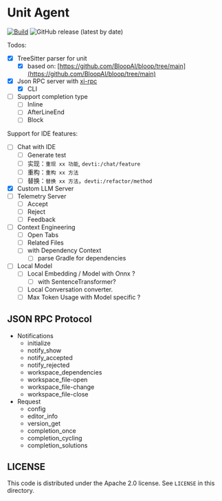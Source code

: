 # Unit Agent

[![Build](https://github.com/unit-mesh/unit-agent/actions/workflows/ci.yml/badge.svg)](https://github.com/unit-mesh/unit-agent/actions/workflows/ci.yml)
![GitHub release (latest by date)](https://img.shields.io/github/v/release/unit-mesh/unit-lsp-server)

Todos:

- [x] TreeSitter parser for unit
    - [x] based on: [https://github.com/BloopAI/bloop/tree/main](https://github.com/BloopAI/bloop/tree/main)
- [x] Json RPC server with [xi-rpc](https://crates.io/crates/xi-rpc)
    - [x] CLI
- [ ] Support completion type
    - [ ] Inline
    - [ ] AfterLineEnd
    - [ ] Block

Support for IDE features:

- [ ] Chat with IDE
    - [ ] Generate test
    - [ ] 实现：`重现 xx 功能`, `devti:/chat/feature`
    - [ ] 重构：`重构 xx 方法`
    - [ ] 替换：`替换 xx 方法`，`devti:/refactor/method`
- [x] Custom LLM Server
- [ ] Telemetry Server
    - [ ] Accept
    - [ ] Reject
    - [ ] Feedback
- [ ] Context Engineering
    - [ ] Open Tabs
    - [ ] Related Files
    - [ ] with Dependency Context
        - [ ] parse Gradle for dependencies
- [ ] Local Model
    - [ ] Local Embedding / Model with Onnx ?
        - [ ] with SentenceTransformer?
    - [ ] Local Conversation converter.
    - [ ] Max Token Usage with Model specific ?

## JSON RPC Protocol

- Notifications
    - initialize
    - notify_show
    - notify_accepted
    - notify_rejected
    - workspace_dependencies
    - workspace_file-open
    - workspace_file-change
    - workspace_file-close
- Request
    - config
    - editor_info
    - version_get
    - completion_once
    - completion_cycling
    - completion_solutions

## LICENSE

This code is distributed under the Apache 2.0 license. See `LICENSE` in this directory.
